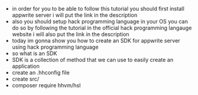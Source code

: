 
- in order for you to be able to follow this tutorial you should first install appwrite server i will put the link in the description
- also you should setup hack programming language in your OS you can do so by following the tutorial in the official hack programming langauge website i will also put the link in the description 
- today im gonna show you how to create an SDK for appwrite server using hack programming language 
- so what is an SDK 
- SDK is a collection of method that we can use to easily create an application
- create an .hhconfig file
- create src/ 
- composer require hhvm/hsl
